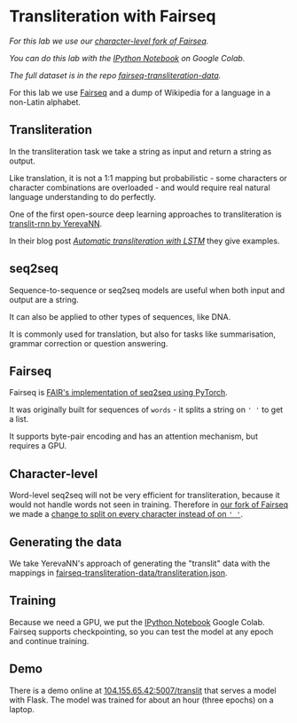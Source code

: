 # Transliteration with Fairseq

*For this lab we use our [character-level fork of Fairseq](https://github.com/deeplanguageclass/fairseq-transliteration).*

*You can do this lab with the [IPython Notebook](https://github.com/deeplanguageclass/fairseq-transliteration.ipynb) on Google Colab.*

*The full dataset is in the repo [fairseq-transliteration-data](https://github.com/deeplanguageclass/fairseq-transliteration-data).*

For this lab we use [Fairseq](https://facebook.ai/developers/tools/fairseq) and a dump of Wikipedia for a language in a non-Latin alphabet.

## Transliteration

In the transliteration task we take a string as input and return a string as output.

Like translation, it is not a 1:1 mapping but probabilistic - some characters or character combinations are overloaded - and would require real natural language understanding to do perfectly.

One of the first open-source deep learning approaches to transliteration is [translit-rnn by YerevaNN](https://github.com/YerevaNN/translit-rnn/).

In their blog post [*Automatic transliteration with LSTM*](http://yerevann.github.io/2016/09/09/automatic-transliteration-with-lstm/) they give examples.


## seq2seq

Sequence-to-sequence or seq2seq models are useful when both input and output are a string.

It can also be applied to other types of sequences, like DNA.

It is commonly used for translation, but also for tasks like summarisation, grammar correction or question answering.


## Fairseq

Fairseq is [FAIR's implementation of seq2seq using PyTorch](https://github.com/pytorch/fairseq).

It was originally built for sequences of `words` - it splits a string on `' '` to get a list.

It supports byte-pair encoding and has an attention mechanism, but requires a GPU.

## Character-level

Word-level seq2seq will not be very efficient for transliteration, because it would not handle words not seen in training.  Therefore in [our fork of Fairseq](https://github.com/deeplanguageclass/fairseq-transliteration) we made a [change to split on every character instead of on `' '`](https://github.com/deeplanguageclass/fairseq-transliteration/commit/c201085e9c88ccf3706fc9ef06ab131782e3ae53).

## Generating the data

We take YerevaNN's approach of generating the "translit" data with the mappings in [fairseq-transliteration-data/transliteration.json](https://github.com/deeplanguageclass/fairseq-transliteration-data/blob/master/transliteration.json).

## Training

Because we need a GPU, we put the [IPython Notebook](https://github.com/deeplanguageclass/fairseq-transliteration.ipynb) Google Colab.  Fairseq supports checkpointing, so you can test the model at any epoch and continue training.

## Demo

There is a demo online at [104.155.65.42:5007/translit](http://104.155.65.42:5007/translit) that serves a model with Flask.  The model was trained for about an hour (three epochs) on a laptop.
